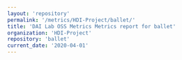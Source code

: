 ```yaml
---
layout: 'repository'
permalink: '/metrics/HDI-Project/ballet/'
title: 'DAI Lab OSS Metrics Metrics report for ballet'
organization: 'HDI-Project'
repository: 'ballet'
current_date: '2020-04-01'
---
```

